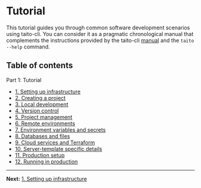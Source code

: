 # Tutorial

This tutorial guides you through common software development scenarios using taito-cli. You can consider it as a pragmatic chronological manual that complements the instructions provided by the taito-cli [manual](https://github.com/TaitoUnited/taito-cli/blob/dev/docs/manual/README.md) and the `taito --help` command.

## Table of contents

Part 1: Tutorial

* [1. Setting up infrastructure](01-setting-up-infrastructure.md)
* [2. Creating a project](02-creating-a-project.md)
* [3. Local development](03-local-development.md)
* [4. Version control](04-version-control.md)
* [5. Project management](05-project-management.md)
* [6. Remote environments](06-remote-environments.md)
* [7. Environment variables and secrets](07-env-variables-and-secrets.md)
* [8. Databases and files](08-databases-and-files.md)
* [9. Cloud services and Terraform](09-cloud-services-and-terraform.md)
* [10. Server-template specific details](10-server-template-specific.md)
* [11. Production setup](11-production-setup.md)
* [12. Running in production](12-running-in-production.md)

---

**Next:** [1. Setting up infrastructure](01-setting-up-infrastructure.md)
